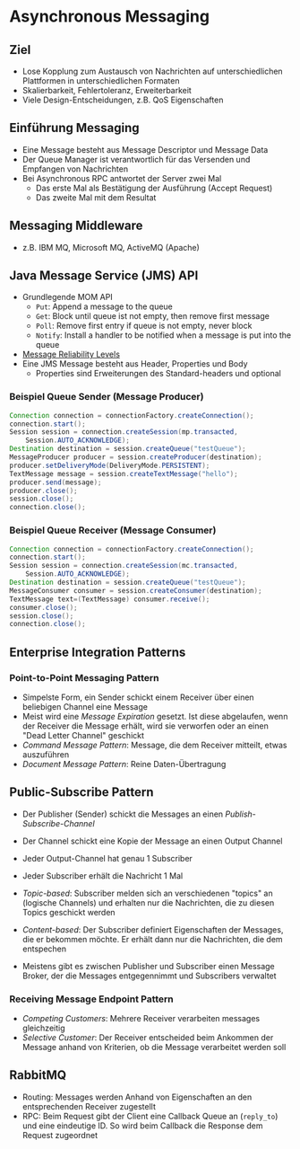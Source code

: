 # Asynchronous Messaging

## Ziel
- Lose Kopplung zum Austausch von Nachrichten auf unterschiedlichen Plattformen in unterschiedlichen Formaten
- Skalierbarkeit, Fehlertoleranz, Erweiterbarkeit
- Viele Design-Entscheidungen, z.B. QoS Eigenschaften

## Einführung Messaging
- Eine Message besteht aus Message Descriptor und Message Data
- Der Queue Manager ist verantwortlich für das Versenden und Empfangen von Nachrichten
- Bei Asynchronous RPC antwortet der Server zwei Mal
    - Das erste Mal als Bestätigung der Ausführung (Accept Request)
    - Das zweite Mal mit dem Resultat

## Messaging Middleware
- z.B. IBM MQ, Microsoft MQ, ActiveMQ (Apache)

## Java Message Service (JMS) API
- Grundlegende MOM API
    - `Put`: Append a message to the queue
    - `Get`: Block until queue ist not empty, then remove first message
    - `Poll`: Remove first entry if queue is not empty, never block
    - `Notify`: Install a handler to be notified when a message is put into the queue
- [Message Reliability Levels](https://www.ibm.com/support/knowledgecenter/SSAW57_7.0.0/com.ibm.websphere.nd.doc/info/ae/ae/cjj9000_.html)
- Eine JMS Message besteht aus Header, Properties und Body
    - Properties sind Erweiterungen des Standard-headers und optional

### Beispiel Queue Sender (Message Producer)
```java
Connection connection = connectionFactory.createConnection();
connection.start();
Session session = connection.createSession(mp.transacted,
    Session.AUTO_ACKNOWLEDGE);
Destination destination = session.createQueue("testQueue");
MessageProducer producer = session.createProducer(destination);
producer.setDeliveryMode(DeliveryMode.PERSISTENT);
TextMessage message = session.createTextMessage("hello");
producer.send(message);
producer.close();
session.close();
connection.close();
```

### Beispiel Queue Receiver (Message Consumer)
```java
Connection connection = connectionFactory.createConnection();
connection.start();
Session session = connection.createSession(mc.transacted,
    Session.AUTO_ACKNOWLEDGE);
Destination destination = session.createQueue("testQueue");
MessageConsumer consumer = session.createConsumer(destination);
TextMessage text=(TextMessage) consumer.receive();
consumer.close(); 
session.close();
connection.close();

```

## Enterprise Integration Patterns

### Point-to-Point Messaging Pattern
- Simpelste Form, ein Sender schickt einem Receiver über einen beliebigen Channel eine Message
- Meist wird eine *Message Expiration* gesetzt. Ist diese abgelaufen, wenn der Receiver die Message erhält, wird sie verworfen oder an einen "Dead Letter Channel" geschickt
- *Command Message Pattern*: Message, die dem Receiver mitteilt, etwas auszuführen
- *Document Message Pattern*: Reine Daten-Übertragung
 
## Public-Subscribe Pattern
- Der Publisher (Sender) schickt die Messages an einen *Publish-Subscribe-Channel*
- Der Channel schickt eine Kopie der Message an einen Output Channel
- Jeder Output-Channel hat genau 1 Subscriber
- Jeder Subscriber erhält die Nachricht 1 Mal

- *Topic-based*: Subscriber melden sich an verschiedenen "topics" an (logische Channels) und erhalten nur die Nachrichten, die zu diesen Topics geschickt werden
- *Content-based*: Der Subscriber definiert Eigenschaften der Messages, die er bekommen möchte. Er erhält dann nur die Nachrichten, die dem entspechen

- Meistens gibt es zwischen Publisher und Subscriber einen Message Broker, der die Messages entgegennimmt und Subscribers verwaltet

### Receiving Message Endpoint Pattern
- *Competing Customers*: Mehrere Receiver verarbeiten messages gleichzeitig
- *Selective Customer*: Der Receiver entscheided beim Ankommen der Message anhand von Kriterien, ob die Message verarbeitet werden soll
## RabbitMQ
- Routing: Messages werden Anhand von Eigenschaften an den entsprechenden Receiver zugestellt
- RPC: Beim Request gibt der Client eine Callback Queue an (`reply_to`) und eine eindeutige ID. So wird beim Callback die Response dem Request zugeordnet
